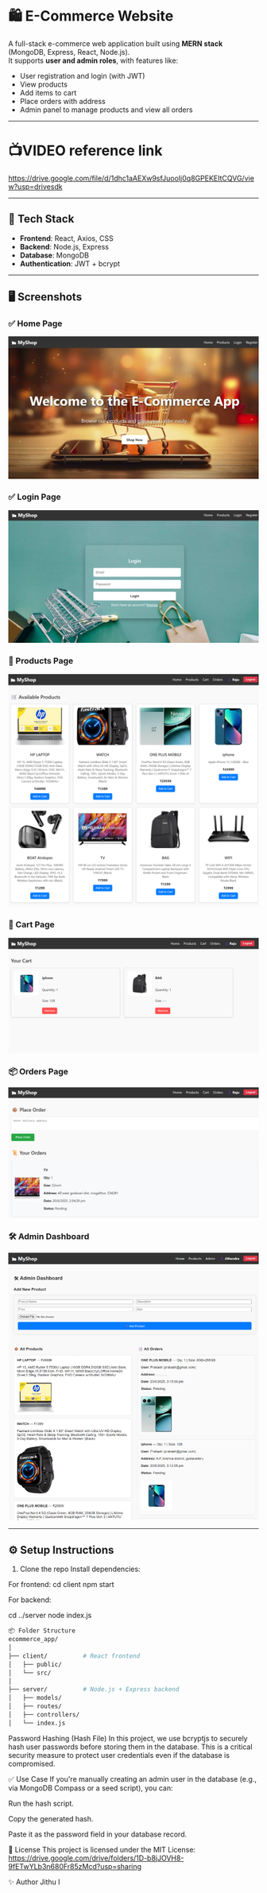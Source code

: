 # 🛍 E-Commerce Website

A full-stack e-commerce web application built using **MERN stack** (MongoDB, Express, React, Node.js).  
It supports **user and admin roles**, with features like:

- User registration and login (with JWT)
- View products
- Add items to cart
- Place orders with address
- Admin panel to manage products and view all orders

---
# 📺VIDEO reference link

https://drive.google.com/file/d/1dhc1aAEXw9sfJuooIj0q8GPEKEItCQVG/view?usp=drivesdk

---

## 🚀 Tech Stack

- **Frontend**: React, Axios, CSS
- **Backend**: Node.js, Express
- **Database**: MongoDB
- **Authentication**: JWT + bcrypt

---

## 🖥️ Screenshots

### ✅ Home Page
![Home](./screenshots/image.png)

### ✅ Login Page
![Login](./screenshots/image-1.png)


### 🛒 Products Page
![Products](./screenshots/image-2.png)

### 🧺 Cart Page
![Cart](./screenshots/image-3.png)

### 📦 Orders Page
![Orders](./screenshots/image-4.png)
### 🛠 Admin Dashboard
![Admin](./screenshots/image-5.png)

---

## ⚙️ Setup Instructions

1. Clone the repo
Install dependencies:

For frontend:
cd client
npm start


For backend:

cd ../server
node index.js

```bash
📦 Folder Structure
ecommerce_app/
│
├── client/          # React frontend
│   ├── public/
│   └── src/
│
├── server/          # Node.js + Express backend
│   ├── models/
│   ├── routes/
│   ├── controllers/
│   └── index.js

```

Password Hashing (Hash File)
In this project, we use bcryptjs to securely hash user passwords before storing them in the database. This is a critical security measure to protect user credentials even if the database is compromised.

✅ Use Case
If you're manually creating an admin user in the database (e.g., via MongoDB Compass or a seed script), you can:

Run the hash script.

Copy the generated hash.

Paste it as the password field in your database record.


📄 License
This project is licensed under the MIT License:
https://drive.google.com/drive/folders/1D-b8jJOVH8-9fETwYLb3n680Fr85zMcd?usp=sharing


✨ Author
Jithu I




